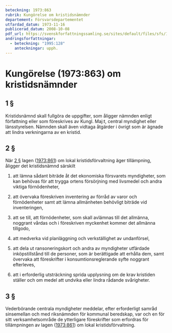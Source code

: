 ```yaml
---
beteckning: 1973:863
rubrik: Kungörelse om kristidsnämnder
departement: Försvarsdepartementet
utfardad_datum: 1973-11-16
publicerad_datum: 2008-10-08
pdf_url: https://svenskforfattningssamling.se/sites/default/files/sfs/1973-11/SFS1973-863.pdf
andringsforfattningar:
  - beteckning: "1995:128"
    anteckningar: upph.
---
```


# Kungörelse (1973:863) om kristidsnämnder

## 1 §

Kristidsnämnd skall fullgöra de uppgifter, som åligger nämnden enligt författning eller som föreskrives av Kungl. Maj:t, central myndighet eller länsstyrelsen. Nämnden skall även vidtaga åtgärder i övrigt som är ägnade att lindra verkningarna av en kristid.

## 2 §

När [2 §](#2) lagen ([1973:861](https://selex.se/eli/sfs/1973/861)) om lokal kristidsförvaltning äger tillämpning, åligger det kristidsnämnd särskilt

1. att lämna sådant biträde åt det ekonomiska försvarets myndigheter, som kan behövas för att trygga ortens försörjning med livsmedel och andra viktiga förnödenheter,

2. att övervaka föreskriven inventering av förråd av varor och förnödenheter samt att lämna allmänheten behövligt biträde vid inventeringen,

3. att se till, att förnödenheter, som skall avlämnas till det allmänna, noggrant vårdas och i föreskriven myckenhet kommer det allmänna tillgodo,

4. att medverka vid planläggning och verkställighet av undanförsel,

5. att dela ut ransoneringskort och andra av myndigheter utfärdade inköpstillstånd till de personer, som är berättigade att erhålla dem, samt övervaka att föreskrifter i konsumtionsreglerande syfte noggrant efterleves,

6. att i erforderlig utsträckning sprida upplysning om de krav kristiden ställer och om medel att undvika eller lindra rådande svårigheter.

## 3 §

Vederbörande centrala myndigheter meddelar, efter erforderligt samråd sinsemellan och med riksnämnden för kommunal beredskap, var och en för sitt verksamhetsområde de ytterligare föreskrifter som erfordras för tillämpningen av lagen ([1973:861](https://selex.se/eli/sfs/1973/861)) om lokal kristidsförvaltning.